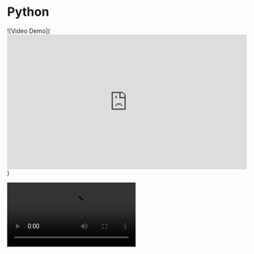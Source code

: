 # Python
![Video Demo](<iframe width="560" height="315" src="https://www.youtube.com/embed/C4puN0d6GOg?si=ygpFZytvzrMnbHJ5" title="YouTube video player" frameborder="0" allow="accelerometer; autoplay; clipboard-write; encrypted-media; gyroscope; picture-in-picture; web-share" allowfullscreen></iframe>)


<video src="https://www.youtube.com/embed/C4puN0d6GOg?si=ygpFZytvzrMnbHJ5" controls="controls" style="max-width: 730px;">
</video>
